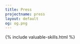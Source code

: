 ```yaml
---
title: Press
projectname: press
layout: default
og: og.png
---
```

<section class="press">
  
</section>

{% include valuable-skills.html %}